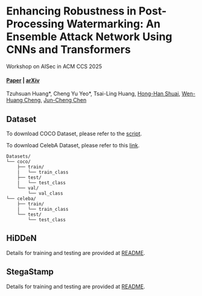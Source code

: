 # Enhancing Robustness in Post-Processing Watermarking: An Ensemble Attack Network Using CNNs and Transformers

Workshop on AISec in ACM CCS 2025

#### [Paper](https://arxiv.org/pdf/2509.03006) | [arXiv](https://arxiv.org/abs/2509.03006)
<!-- ![teaser](teaser.png) -->
Tzuhsuan Huang*,
Cheng Yu Yeo*,
Tsai-Ling Huang,
[Hong-Han Shuai](https://basiclab.lab.nycu.edu.tw/),
[Wen-Huang Cheng](https://www.csie.ntu.edu.tw/~wenhuang/),
[Jun-Cheng Chen](https://www.citi.sinica.edu.tw/pages/pullpull/)

## Dataset
To download COCO Dataset, please refer to the [script](https://gist.github.com/mkocabas/a6177fc00315403d31572e17700d7fd9).

To download CelebA Dataset, please refer to this [link](https://mmlab.ie.cuhk.edu.hk/projects/CelebA.html).

```
Datasets/
└── coco/
    ├── train/
    |   └── train_class
    ├── test/
    |   └── test_class
    └── val/
        └── val_class
└── celeba/
    ├── train/
    |   └── train_class
    └── test/
        └── test_class
```

## HiDDeN
Details for training and testing are provided at [README](./HiDDeN/README.md).
## StegaStamp
Details for training and testing are provided at [README](./StegaStamp/README.md).